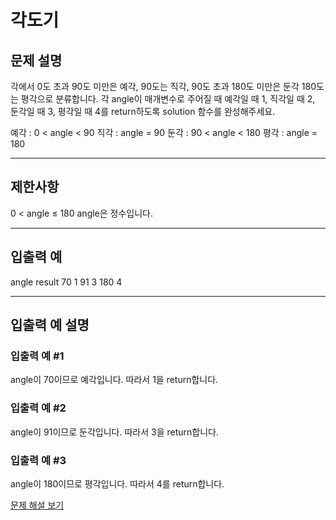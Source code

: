 # 각도기

## 문제 설명
각에서 0도 초과 90도 미만은 예각, 90도는 직각, 90도 초과 180도 미만은 둔각 180도는 평각으로 분류합니다. 각 angle이 매개변수로 주어질 때 예각일 때 1, 직각일 때 2, 둔각일 때 3, 평각일 때 4를 return하도록 solution 함수를 완성해주세요.

예각 : 0 < angle < 90
직각 : angle = 90
둔각 : 90 < angle < 180
평각 : angle = 180

---

## 제한사항
0 < angle ≤ 180
angle은 정수입니다.

---

## 입출력 예
angle	result
70	1
91	3
180	4

---

## 입출력 예 설명

### 입출력 예 #1
angle이 70이므로 예각입니다. 따라서 1을 return합니다.

### 입출력 예 #2
angle이 91이므로 둔각입니다. 따라서 3을 return합니다.

### 입출력 예 #3
angle이 180이므로 평각입니다. 따라서 4를 return합니다.

[문제 해설 보기](./문제해설.md)
